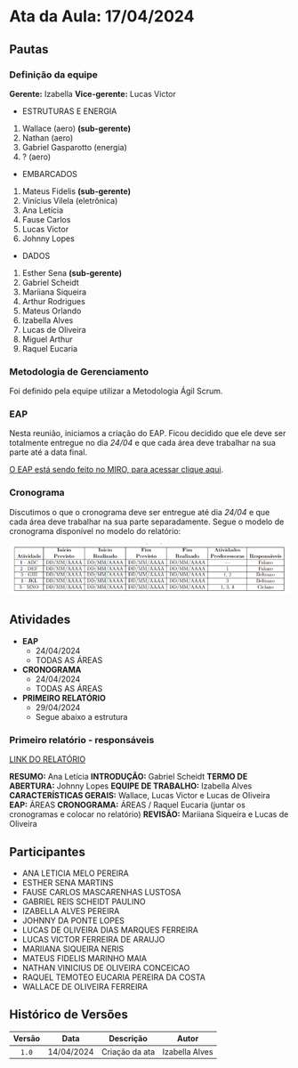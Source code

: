 # Ata da Aula: 17/04/2024

## Pautas

### Definição da equipe

**Gerente:** Izabella 
**Vice-gerente:** Lucas Victor

- ESTRUTURAS E ENERGIA
1. Wallace (aero) **(sub-gerente)**
2. Nathan (aero)
3. Gabriel Gasparotto (energia)
4. ? (aero)

- EMBARCADOS
1. Mateus Fidelis **(sub-gerente)**
2. Vinícius Vilela (eletrônica)
3. Ana Letícia
4. Fause Carlos
5. Lucas Victor
6. Johnny Lopes

- DADOS
1. Esther Sena **(sub-gerente)**
2. Gabriel Scheidt 
3. Mariiana Siqueira 
4. Arthur Rodrigues 
5. Mateus Orlando 
6. Izabella Alves 
7. Lucas de Oliveira 
8. Miguel Arthur 
9. Raquel Eucaria 

### Metodologia de Gerenciamento

Foi definido pela equipe utilizar a Metodologia Ágil Scrum.

### EAP

Nesta reunião, iniciamos a criação do EAP. Ficou decidido que ele deve ser totalmente entregue no dia *24/04* e que cada área deve trabalhar na sua parte até a data final.

[O EAP está sendo feito no MIRO, para acessar clique aqui](https://miro.com/welcomeonboard/RWlZRDJTMng0OTBhY0FOZFh2ckN0bXE1UVRXVTBTQjR1Z2ZWZWhOZU9WdGdUYkh6dFhsYU5FalVxTUdEM1duSHwzNDU4NzY0NTI1NjY4MzYwODc3fDI=?share_link_id=346038158104).

### Cronograma

Discutimos o que o cronograma deve ser entregue até dia *24/04* e que cada área deve trabalhar na sua parte separadamente. Segue o modelo de cronograma disponível no modelo do relatório:

![Modelo de cronograma](../imagens/cronograma.png)

## Atividades

- **EAP**
    - 24/04/2024 
    - TODAS AS ÁREAS
- **CRONOGRAMA**
    - 24/04/2024
    - TODAS AS ÁREAS
- **PRIMEIRO RELATÓRIO**
    - 29/04/2024
    - Segue abaixo a estrutura

### Primeiro relatório - responsáveis

[LINK DO RELATÓRIO](https://www.overleaf.com/4412654797qssbmtttgfdb#294463)

**RESUMO:** Ana Letícia
**INTRODUÇÃO:** Gabriel Scheidt
**TERMO DE ABERTURA:** Johnny Lopes
**EQUIPE DE TRABALHO:** Izabella Alves
**CARACTERÍSTICAS GERAIS:** Wallace, Lucas Victor e Lucas de OIiveira
**EAP:** ÁREAS
**CRONOGRAMA:** ÁREAS / Raquel Eucaria (juntar os cronogramas e colocar no relatório)
**REVISÃO:** Mariiana Siqueira e Lucas de Oliveira

## Participantes

- ANA LETICIA MELO PEREIRA
- ESTHER SENA MARTINS
- FAUSE CARLOS MASCARENHAS LUSTOSA
- GABRIEL REIS SCHEIDT PAULINO
- IZABELLA ALVES PEREIRA
- JOHNNY DA PONTE LOPES
- LUCAS DE OLIVEIRA DIAS MARQUES FERREIRA
- LUCAS VICTOR FERREIRA DE ARAUJO
- MARIIANA SIQUEIRA NERIS
- MATEUS FIDELIS MARINHO MAIA
- NATHAN VINICIUS DE OLIVEIRA CONCEICAO
- RAQUEL TEMOTEO EUCARIA PEREIRA DA COSTA
- WALLACE DE OLIVEIRA FERREIRA

## Histórico de Versões

| Versão | Data | Descrição | Autor |
| :----: | ---- | --------- | ----- |
| `1.0`  |14/04/2024| Criação da ata | Izabella Alves|





